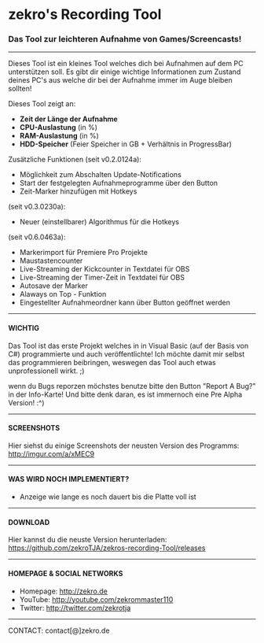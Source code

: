 # zekro's Recording Tool
### Das Tool zur leichteren Aufnahme von Games/Screencasts!
---
Dieses Tool ist ein kleines Tool welches dich bei Aufnahmen auf dem PC unterstützen soll. Es gibt dir einige wichtige Informationen zum Zustand deines PC's aus welche dir bei der Aufnahme immer im Auge bleiben sollten!

Dieses Tool zeigt an:
- **Zeit der Länge der Aufnahme**
- **CPU-Auslastung** (in %)
- **RAM-Auslastung** (in %)
- **HDD-Speicher** (Feier Speicher in GB + Verhältnis in ProgressBar)

Zusätzliche Funktionen (seit v0.2.0124a):
- Möglichkeit zum Abschalten Update-Notifications
- Start der festgelegten Aufnahmeprogramme über den Button
- Zeit-Marker hinzufügen mit Hotkeys

(seit v0.3.0230a):
- Neuer (einstellbarer) Algorithmus für die Hotkeys

(seit v0.6.0463a):
- Markerimport für Premiere Pro Projekte
- Maustastencounter
- Live-Streaming der Kickcounter in Textdatei für OBS
- Live-Streaming der Timer-Zeit in Textdatei für OBS
- Autosave der Marker
- Alaways on Top - Funktion
- Eingestellter Aufnahmeordner kann über Button geöffnet werden

---

#### WICHTIG

Das Tool ist das erste Projekt welches in in Visual Basic (auf der Basis von C#) programmierte und auch veröffentlichte! Ich möchte damit mir selbst das programmieren beibringen, weswegen das Tool auch etwas unprofessionell wirkt. ;)

wenn du Bugs reporzen möchstes benutze bitte den Button "Report A Bug?" in der Info-Karte! Und bitte denk daran, es ist immernoch eine Pre Alpha Version! :^)

---

#### SCREENSHOTS

Hier siehst du einige Screenshots der neusten Version des Programms: http://imgur.com/a/xMEC9

---

#### WAS WIRD NOCH IMPLEMENTIERT?

- Anzeige wie lange es noch dauert bis die Platte voll ist

---

#### DOWNLOAD

Hier kannst du die neuste Version herunterladen: https://github.com/zekroTJA/zekros-recording-Tool/releases

---

#### HOMEPAGE & SOCIAL NETWORKS

- Homepage: http://zekro.de
- YouTube: http://youtube.com/zekrommaster110
- Twitter: http://twitter.com/zekrotja

---

CONTACT: contact[@]zekro.de
